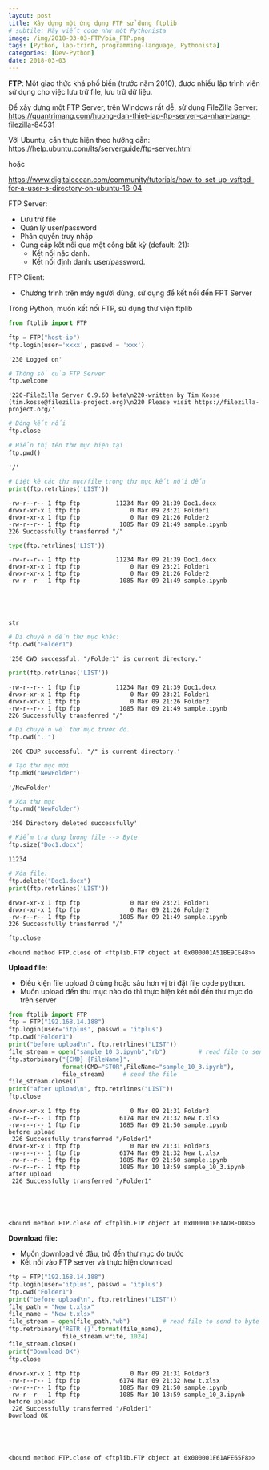 ```yaml
---
layout: post
title: Xây dựng một ứng dụng FTP sử dụng ftplib
# subtile: Hãy viết code như một Pythonista
image: /img/2018-03-03-FTP/bia_FTP.png
tags: [Python, lap-trinh, programming-language, Pythonista]
categories: [Dev-Python]
date: 2018-03-03
---
```



**FTP**: Một giao thức khá phổ biến (trước năm 2010), được nhiều lập trình viên sử dụng cho việc lưu trữ file, lưu trữ dữ liệu. 

Để xây dựng một FTP Server, trên Windows rất dễ, sử dụng FileZilla Server: 
https://quantrimang.com/huong-dan-thiet-lap-ftp-server-ca-nhan-bang-filezilla-84531

Với Ubuntu, cần thực  hiện theo hướng dẫn:
https://help.ubuntu.com/lts/serverguide/ftp-server.html

hoặc

https://www.digitalocean.com/community/tutorials/how-to-set-up-vsftpd-for-a-user-s-directory-on-ubuntu-16-04



FTP Server: 
- Lưu trữ file
- Quản lý user/password
- Phân quyền truy nhập
- Cung cấp kết nối qua một cổng bất kỳ (default: 21):
    + Kết nối nặc danh.
    + Kết nối định danh: user/password.
    
FTP Client: 
- Chương trình trên máy người dùng, sử dụng để kết nối đến FPT Server

Trong Python, muốn kết nối FTP, sử dụng thư viện ftplib

```Python
from ftplib import FTP

ftp = FTP("host-ip")
ftp.login(user='xxxx', passwd = 'xxx')

```





    '230 Logged on'



```python
# Thông số của FTP Server
ftp.welcome
```




    '220-FileZilla Server 0.9.60 beta\n220-written by Tim Kosse (tim.kosse@filezilla-project.org)\n220 Please visit https://filezilla-project.org/'




```python
# Đóng kết nối
ftp.close
```



```python
# Hiển thị tên thư mục hiện tại
ftp.pwd()
```




    '/'




```python
# Liệt kê các thư mục/file trong thư mục kết nối đến
print(ftp.retrlines('LIST'))
```

    -rw-r--r-- 1 ftp ftp          11234 Mar 09 21:39 Doc1.docx
    drwxr-xr-x 1 ftp ftp              0 Mar 09 23:21 Folder1
    drwxr-xr-x 1 ftp ftp              0 Mar 09 21:26 Folder2
    -rw-r--r-- 1 ftp ftp           1085 Mar 09 21:49 sample.ipynb
    226 Successfully transferred "/"
    


```python
type(ftp.retrlines('LIST'))
```

    -rw-r--r-- 1 ftp ftp          11234 Mar 09 21:39 Doc1.docx
    drwxr-xr-x 1 ftp ftp              0 Mar 09 23:21 Folder1
    drwxr-xr-x 1 ftp ftp              0 Mar 09 21:26 Folder2
    -rw-r--r-- 1 ftp ftp           1085 Mar 09 21:49 sample.ipynb
    




    str




```python
# Di chuyển đến thư mục khác:
ftp.cwd("Folder1")
```




    '250 CWD successful. "/Folder1" is current directory.'




```python
print(ftp.retrlines('LIST'))
```

    -rw-r--r-- 1 ftp ftp          11234 Mar 09 21:39 Doc1.docx
    drwxr-xr-x 1 ftp ftp              0 Mar 09 23:21 Folder1
    drwxr-xr-x 1 ftp ftp              0 Mar 09 21:26 Folder2
    -rw-r--r-- 1 ftp ftp           1085 Mar 09 21:49 sample.ipynb
    226 Successfully transferred "/"
    


```python
# Di chuyển về thư mục trước đó.
ftp.cwd("..")
```




    '200 CDUP successful. "/" is current directory.'




```python
# Tạo thư mục mới
ftp.mkd("NewFolder")

```




    '/NewFolder'




```python
# Xóa thư mục 
ftp.rmd("NewFolder")
```




    '250 Directory deleted successfully'




```python
# Kiểm tra dung lương file --> Byte
ftp.size("Doc1.docx")
```




    11234




```python
# Xóa file:
ftp.delete("Doc1.docx")
print(ftp.retrlines('LIST'))
```

    drwxr-xr-x 1 ftp ftp              0 Mar 09 23:21 Folder1
    drwxr-xr-x 1 ftp ftp              0 Mar 09 21:26 Folder2
    -rw-r--r-- 1 ftp ftp           1085 Mar 09 21:49 sample.ipynb
    226 Successfully transferred "/"
    


```python
ftp.close
```




    <bound method FTP.close of <ftplib.FTP object at 0x000001A51BE9CE48>>



**Upload file:**
- Điều kiện file upload ở cùng hoặc sâu hơn vị trí đặt file code python.
- Muốn upload đến thư mục nào đó thì thực hiện kết nối đến thư mục đó trên server




```python
from ftplib import FTP
ftp = FTP("192.168.14.188")
ftp.login(user='itplus', passwd = 'itplus')
ftp.cwd("Folder1")
print("before upload\n", ftp.retrlines("LIST"))
file_stream = open("sample_10_3.ipynb","rb")         # read file to send to byte
ftp.storbinary("{CMD} {FileName}".
               format(CMD="STOR",FileName="sample_10_3.ipynb"),
               file_stream)     # send the file
file_stream.close()                     
print("after upload\n", ftp.retrlines("LIST"))
ftp.close
```

    drwxr-xr-x 1 ftp ftp              0 Mar 09 21:31 Folder3
    -rw-r--r-- 1 ftp ftp           6174 Mar 09 21:32 New t.xlsx
    -rw-r--r-- 1 ftp ftp           1085 Mar 09 21:50 sample.ipynb
    before upload
     226 Successfully transferred "/Folder1"
    drwxr-xr-x 1 ftp ftp              0 Mar 09 21:31 Folder3
    -rw-r--r-- 1 ftp ftp           6174 Mar 09 21:32 New t.xlsx
    -rw-r--r-- 1 ftp ftp           1085 Mar 09 21:50 sample.ipynb
    -rw-r--r-- 1 ftp ftp           1085 Mar 10 18:59 sample_10_3.ipynb
    after upload
     226 Successfully transferred "/Folder1"
    




    <bound method FTP.close of <ftplib.FTP object at 0x000001F61ADBEDD8>>



**Download file:**
- Muốn download về đâu, trỏ đến thư mục đó trước
- Kết nối vào FTP server và thực hiện download


```python
ftp = FTP("192.168.14.188")
ftp.login(user='itplus', passwd = 'itplus')
ftp.cwd("Folder1")
print("before upload\n", ftp.retrlines("LIST"))
file_path = "New t.xlsx"
file_name = "New t.xlsx"
file_stream = open(file_path,"wb")         # read file to send to byte
ftp.retrbinary('RETR {}'.format(file_name),
               file_stream.write, 1024)
file_stream.close()                     
print("Download OK")
ftp.close
```

    drwxr-xr-x 1 ftp ftp              0 Mar 09 21:31 Folder3
    -rw-r--r-- 1 ftp ftp           6174 Mar 09 21:32 New t.xlsx
    -rw-r--r-- 1 ftp ftp           1085 Mar 09 21:50 sample.ipynb
    -rw-r--r-- 1 ftp ftp           1085 Mar 10 18:59 sample_10_3.ipynb
    before upload
     226 Successfully transferred "/Folder1"
    Download OK
    




    <bound method FTP.close of <ftplib.FTP object at 0x000001F61AFE65F8>>


